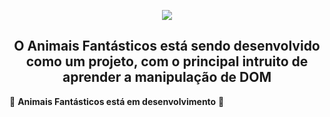 <p align="center">
  <img src="https://iili.io/yTX1pV.png" />
</p>

<h2 align="center"> O Animais Fantásticos está sendo desenvolvido como um projeto, com o principal intruito de aprender a manipulação de DOM </h2>

🚧 **Animais Fantásticos está em desenvolvimento** 🚧
